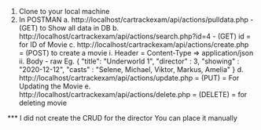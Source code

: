 1. Clone to your local machine
2. In POSTMAN
    a. http://localhost/cartrackexam/api/actions/pulldata.php - (GET) to Show all data in DB
    b. http://localhost/cartrackexam/api/actions/search.php?id=4 - (GET) id = for ID of Movie
    c. http://localhost/cartrackexam/api/actions/create.php = (POST) to create a movie
        i. Header = Content-Type => application/json
        ii. Body - raw Eg.
          {
              "title": "Underworld 1",
              "director" : 3,
              "showing" : "2020-12-12",
              "casts" : "Selene, Michael, Viktor, Markus, Amelia"
          }
    d. http://localhost/cartrackexam/api/actions/update.php = (PUT) = For Updating the Movie
    e. http://localhost/cartrackexam/api/actions/delete.php = (DELETE) = for deleting movie
    
    
*** I did not create the CRUD for the director You can place it manually
